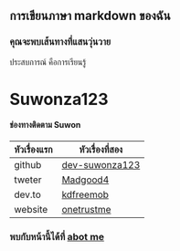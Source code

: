 ## การเขียนภาษา markdown ของฉัน

### คุณจะพบเส้นทางที่แสนวุ่นวาย

ประสบการณ์ คือการเรียนรู้

#  Suwonza123

#### ช่องทางติดตาม Suwon

| หัวเรื่องแรก | หัวเรื่องที่สอง |
| --------- | ---------- |
|   github   |    [dev-suwonza123](https://github.com/dev-suwonza123)   |
|   tweter   |    [Madgood4](https://twitter.com/Madgood4)   |
|   dev.to   |    [kdfreemob](https://dev.to/kdfreemob.com)   |
|   website   |    [onetrustme](https://app.onetrustme.com)   |

### พบกับหน้านี้ได้ที่  [abot me](https://app.onetrustme.com)
